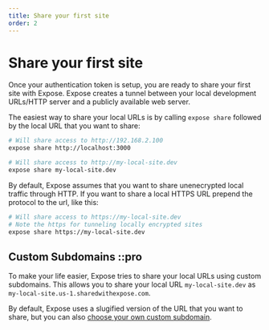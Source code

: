 ```yaml
---
title: Share your first site
order: 2
---
```


# Share your first site

Once your authentication token is setup, you are ready to share your first site with Expose.
Expose creates a tunnel between your local development URLs/HTTP server and a publicly available web server.

The easiest way to share your local URLs is by calling `expose share` followed by the local URL that you want to share:

```bash
# Will share access to http://192.168.2.100
expose share http://localhost:3000

# Will share access to http://my-local-site.dev
expose share my-local-site.dev
```

By default, Expose assumes that you want to share unenecrypted local traffic through HTTP. If you want to share a local HTTPS URL prepend the protocol to the url, like this:

```bash
# Will share access to https://my-local-site.dev 
# Note the https for tunneling locally encrypted sites
expose share https://my-local-site.dev
```

## Custom Subdomains ::pro

To make your life easier, Expose tries to share your local URLs using custom subdomains. This allows you to share your local URL `my-local-site.dev` as `my-local-site.us-1.sharedwithexpose.com`.

By default, Expose uses a slugified version of the URL that you want to share, but you can also [choose your own custom subdomain](/docs/client/sharing#share-a-local-site-with-a-given-subdomain).
